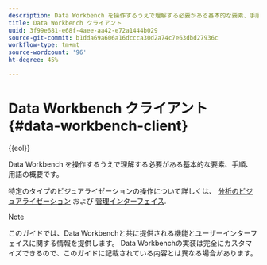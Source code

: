 ```yaml
---
description: Data Workbench を操作するうえで理解する必要がある基本的な要素、手順、用語の概要です。
title: Data Workbench クライアント
uuid: 3f99e681-e68f-4aee-aa42-e72a1444b029
source-git-commit: b1dda69a606a16dccca30d2a74c7e63dbd27936c
workflow-type: tm+mt
source-wordcount: '96'
ht-degree: 45%

---
```



# Data Workbench クライアント{#data-workbench-client}

{{eol}}

Data Workbench を操作するうえで理解する必要がある基本的な要素、手順、用語の概要です。

特定のタイプのビジュアライゼーションの操作について詳しくは、 [分析のビジュアライゼーション](../../home/c-get-started/c-analysis-vis/c-analysis-vis.md#concept-cb5b9716d3404b2b888a55b3efec1fa5) および [管理インターフェイス](../../home/c-get-started/c-admin-intrf/c-admin-intrf.md#concept-855c1a91e1a948969fab592adca15f74).

>[!NOTE]
>
>このガイドでは、Data Workbenchと共に提供される機能とユーザーインターフェイスに関する情報を提供します。 Data Workbenchの実装は完全にカスタマイズできるので、このガイドに記載されている内容とは異なる場合があります。

